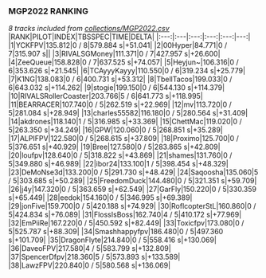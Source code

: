 ### MGP2022 RANKING
*8 tracks included from [collections/MGP2022.csv](/collections/MGP2022.csv)*
|RANK|PILOT|INDEX|TBSSPEC|TIME|DELTA|
|:---:|:---|:---:|:---:|:---:|---:|
|1|YCKFPV|135.812|0 / 8|579.884 s|+51.041|
|2|00Hyper|84.771|0 / 7|315.907 s||
|3|RIVALSGMoney|111.371|0 / 7|427.957 s|+26.600|
|4|ZeeQueue|158.828|0 / 7|637.525 s|+74.057|
|5|Heyjun~|106.316|0 / 6|353.626 s|+21.545|
|6|TCAyyyKayyy|110.550|0 / 6|319.234 s|+25.779|
|7|K1NG|138.083|0 / 6|400.731 s|+53.312|
|8|TbellTacos|199.033|0 / 6|643.032 s|+114.262|
|9|stogie|199.150|0 / 6|544.130 s|+114.379|
|10|RIVALSRollerCoaster|203.766|5 / 6|641.773 s|+118.995|
|11|BEARRACER|107.740|0 / 5|262.519 s|+22.969|
|12|mv|113.720|0 / 5|281.084 s|+28.949|
|13|charles55582|116.180|0 / 5|280.564 s|+31.409|
|14|akdrones|118.140|1 / 5|316.985 s|+33.369|
|15|ChettMac|119.020|0 / 5|263.350 s|+34.249|
|16|GPW|120.060|0 / 5|268.851 s|+35.289|
|17|ALPIFPV|122.580|0 / 5|268.615 s|+37.809|
|18|Proximo|125.700|0 / 5|376.651 s|+40.929|
|19|Bree|127.580|0 / 5|283.865 s|+42.809|
|20|loufpv|128.640|0 / 5|318.822 s|+43.869|
|21|shames|131.760|0 / 5|349.880 s|+46.989|
|22|ibor24|133.100|1 / 5|398.454 s|+48.329|
|23|DeMoNse3d|133.200|0 / 5|291.730 s|+48.429|
|24|Saqoosha|135.060|5 / 5|303.685 s|+50.289|
|25|FreedomDuck|144.480|0 / 5|321.351 s|+59.709|
|26|j4y|147.320|0 / 5|363.659 s|+62.549|
|27|GarFly|150.220|0 / 5|330.359 s|+65.449|
|28|eedok|154.160|0 / 5|346.995 s|+69.389|
|29|jonFive|159.700|0 / 5|420.188 s|+74.929|
|30|RoflcopterStL|160.860|0 / 5|424.834 s|+76.089|
|31|FlossIsBoss|162.740|4 / 5|410.172 s|+77.969|
|32|EmPiiRe|167.220|0 / 5|450.592 s|+82.449|
|33|Toxicfpv|173.080|0 / 5|525.787 s|+88.309|
|34|Smashhappyfpv|186.480|0 / 5|497.360 s|+101.709|
|35|DragonFlyte|214.840|0 / 5|558.416 s|+130.069|
|36|DaveoFPV|217.580|4 / 5|583.799 s|+132.809|
|37|SpencerDfpv|218.360|5 / 5|573.893 s|+133.589|
|38|LawzFPV|220.840|0 / 5|580.568 s|+136.069|
